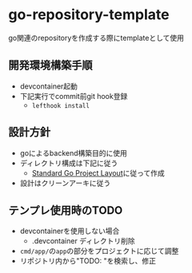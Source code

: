 # go-repository-template

go関連のrepositoryを作成する際にtemplateとして使用

## 開発環境構築手順

- devcontainer起動
- 下記実行でcommit前git hook登録
  - `lefthook install`

## 設計方針

- goによるbackend構築目的に使用
- ディレクトリ構成は下記に従う
  - [Standard Go Project Layout](https://github.com/golang-standards/project-layout/blob/master/README_ja.md#standard-go-project-layout)に従って作成
- 設計はクリーンアーキに従う

## テンプレ使用時のTODO

- devcontainerを使用しない場合
  - .devcontainer ディレクトリ削除
- `cmd/app/`の`app`の部分をプロジェクトに応じて調整
- リポジトリ内から"TODO: "を検索し、修正
